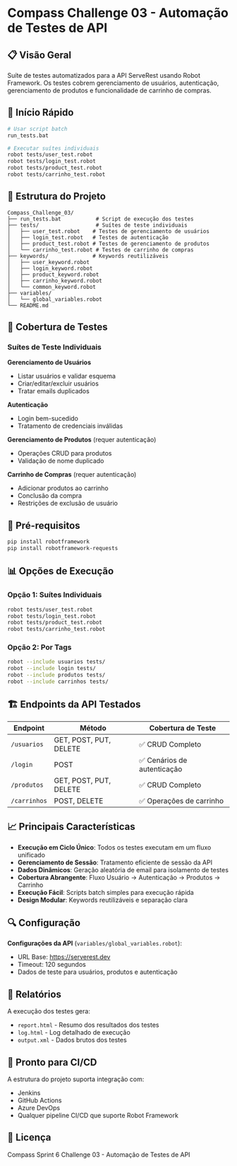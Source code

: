 # Compass Challenge 03 - Automação de Testes de API

## 📋 Visão Geral
Suíte de testes automatizados para a API ServeRest usando Robot Framework. Os testes cobrem gerenciamento de usuários, autenticação, gerenciamento de produtos e funcionalidade de carrinho de compras.

## 🚀 Início Rápido
```bash
# Usar script batch
run_tests.bat

# Executar suítes individuais
robot tests/user_test.robot
robot tests/login_test.robot
robot tests/product_test.robot
robot tests/carrinho_test.robot
```

## 📁 Estrutura do Projeto
```
Compass_Challenge_03/
├── run_tests.bat           # Script de execução dos testes
├── tests/                  # Suítes de teste individuais
│   ├── user_test.robot    # Testes de gerenciamento de usuários
│   ├── login_test.robot   # Testes de autenticação
│   ├── product_test.robot # Testes de gerenciamento de produtos
│   └── carrinho_test.robot # Testes de carrinho de compras
├── keywords/              # Keywords reutilizáveis
│   ├── user_keyword.robot
│   ├── login_keyword.robot
│   ├── product_keyword.robot
│   ├── carrinho_keyword.robot
│   └── common_keyword.robot
├── variables/
│   └── global_variables.robot
└── README.md
```

## 🧪 Cobertura de Testes

### Suítes de Teste Individuais

**Gerenciamento de Usuários**
- Listar usuários e validar esquema
- Criar/editar/excluir usuários
- Tratar emails duplicados

**Autenticação**
- Login bem-sucedido
- Tratamento de credenciais inválidas

**Gerenciamento de Produtos** (requer autenticação)
- Operações CRUD para produtos
- Validação de nome duplicado

**Carrinho de Compras** (requer autenticação)
- Adicionar produtos ao carrinho
- Conclusão da compra
- Restrições de exclusão de usuário

## 🔧 Pré-requisitos
```bash
pip install robotframework
pip install robotframework-requests
```

## 📊 Opções de Execução

### Opção 1: Suítes Individuais
```bash
robot tests/user_test.robot
robot tests/login_test.robot
robot tests/product_test.robot
robot tests/carrinho_test.robot
```

### Opção 2: Por Tags
```bash
robot --include usuarios tests/
robot --include login tests/
robot --include produtos tests/
robot --include carrinhos tests/
```

## 🏗️ Endpoints da API Testados

| Endpoint | Método | Cobertura de Teste |
|----------|--------|-----------------|
| `/usuarios` | GET, POST, PUT, DELETE | ✅ CRUD Completo |
| `/login` | POST | ✅ Cenários de autenticação |
| `/produtos` | GET, POST, PUT, DELETE | ✅ CRUD Completo |
| `/carrinhos` | POST, DELETE | ✅ Operações de carrinho |

## 📈 Principais Características

- **Execução em Ciclo Único**: Todos os testes executam em um fluxo unificado
- **Gerenciamento de Sessão**: Tratamento eficiente de sessão da API
- **Dados Dinâmicos**: Geração aleatória de email para isolamento de testes
- **Cobertura Abrangente**: Fluxo Usuário → Autenticação → Produtos → Carrinho
- **Execução Fácil**: Scripts batch simples para execução rápida
- **Design Modular**: Keywords reutilizáveis e separação clara

## 🔍 Configuração

**Configurações da API** (`variables/global_variables.robot`):
- URL Base: https://serverest.dev
- Timeout: 120 segundos
- Dados de teste para usuários, produtos e autenticação

## 📝 Relatórios
A execução dos testes gera:
- `report.html` - Resumo dos resultados dos testes
- `log.html` - Log detalhado de execução
- `output.xml` - Dados brutos dos testes

## 🚀 Pronto para CI/CD
A estrutura do projeto suporta integração com:
- Jenkins
- GitHub Actions
- Azure DevOps
- Qualquer pipeline CI/CD que suporte Robot Framework

## 📄 Licença
Compass Sprint 6 Challenge 03 - Automação de Testes de API
